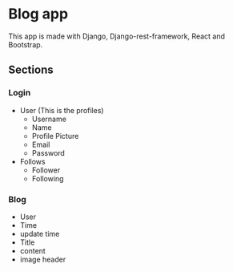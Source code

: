 # Blog app
This app is made with Django, Django-rest-framework, React and Bootstrap.

## Sections

### Login
- User (This is the profiles)
    - Username
    - Name
    - Profile Picture
    - Email
    - Password
- Follows
    - Follower
    - Following

### Blog
- User
- Time
- update time
- Title
- content
- image header
